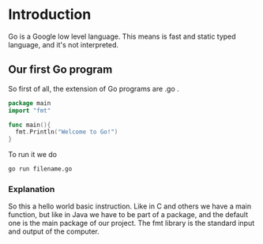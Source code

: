 # Introduction
Go is a Google low level language. This means is fast and static typed language, and it's not interpreted.

## Our first Go program

So first of all, the extension of Go programs are .go .

```Go
package main
import "fmt"

func main(){
  fmt.Println("Welcome to Go!")
}
```
To run it we do
```bash
go run filename.go
```
### Explanation
So this a hello world basic instruction. Like in C and others we have a main function, but like in Java we have to be part of a package, and the default one is the main package of our project. The fmt library is the standard input and output of the computer.
